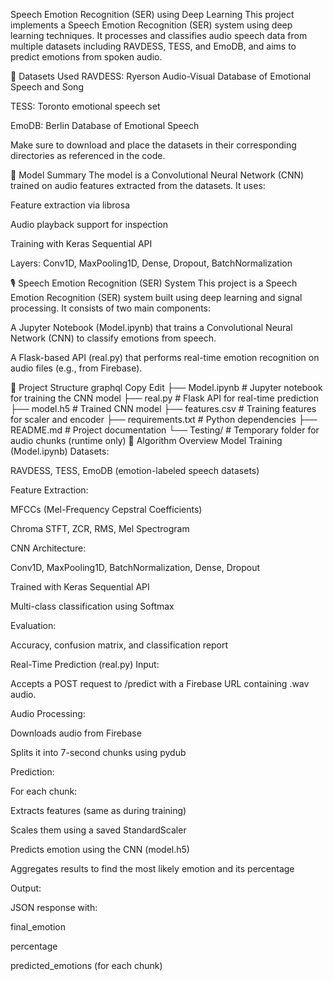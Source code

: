 Speech Emotion Recognition (SER) using Deep Learning
This project implements a Speech Emotion Recognition (SER) system using deep learning techniques. It processes and classifies audio speech data from multiple datasets including RAVDESS, TESS, and EmoDB, and aims to predict emotions from spoken audio.

📁 Datasets Used
RAVDESS: Ryerson Audio-Visual Database of Emotional Speech and Song

TESS: Toronto emotional speech set

EmoDB: Berlin Database of Emotional Speech

Make sure to download and place the datasets in their corresponding directories as referenced in the code.

🧠 Model Summary
The model is a Convolutional Neural Network (CNN) trained on audio features extracted from the datasets. It uses:

Feature extraction via librosa

Audio playback support for inspection

Training with Keras Sequential API

Layers: Conv1D, MaxPooling1D, Dense, Dropout, BatchNormalization

🎙️ Speech Emotion Recognition (SER) System
This project is a Speech Emotion Recognition (SER) system built using deep learning and signal processing. It consists of two main components:

A Jupyter Notebook (Model.ipynb) that trains a Convolutional Neural Network (CNN) to classify emotions from speech.

A Flask-based API (real.py) that performs real-time emotion recognition on audio files (e.g., from Firebase).

📁 Project Structure
graphql
Copy
Edit
├── Model.ipynb                 # Jupyter notebook for training the CNN model
├── real.py                     # Flask API for real-time prediction
├── model.h5                    # Trained CNN model
├── features.csv                # Training features for scaler and encoder
├── requirements.txt            # Python dependencies
├── README.md                   # Project documentation
└── Testing/                    # Temporary folder for audio chunks (runtime only)
🧠 Algorithm Overview
Model Training (Model.ipynb)
Datasets:

RAVDESS, TESS, EmoDB (emotion-labeled speech datasets)

Feature Extraction:

MFCCs (Mel-Frequency Cepstral Coefficients)

Chroma STFT, ZCR, RMS, Mel Spectrogram

CNN Architecture:

Conv1D, MaxPooling1D, BatchNormalization, Dense, Dropout

Trained with Keras Sequential API

Multi-class classification using Softmax

Evaluation:

Accuracy, confusion matrix, and classification report

Real-Time Prediction (real.py)
Input:

Accepts a POST request to /predict with a Firebase URL containing .wav audio.

Audio Processing:

Downloads audio from Firebase

Splits it into 7-second chunks using pydub

Prediction:

For each chunk:

Extracts features (same as during training)

Scales them using a saved StandardScaler

Predicts emotion using the CNN (model.h5)

Aggregates results to find the most likely emotion and its percentage

Output:

JSON response with:

final_emotion

percentage

predicted_emotions (for each chunk)


